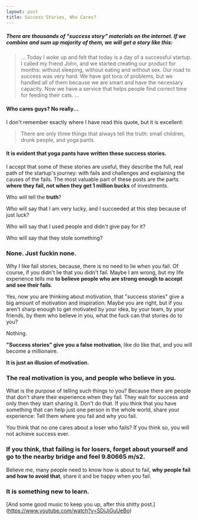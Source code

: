 ```yaml
---
layout: post
title: Success Stories, Who Cares?
---
```


##### There are thousands of "success story" materials on the internet. If we combine and sum up majority of them, we will get a story like this: 

>... Today I woke up and felt that today is a day of a successful startup. 
>I called my friend John, and we started creating our product for months: without sleeping, 
>without eating and without sex. Our road to success was very hard. 
>We have got tons of problems, but we handled all of them because we are smart and have the necessary capacity. 
>Now we have a service that helps people find correct time for feeding their cats. ...

#### Who cares guys? No really...

<!--more-->

I don't remember exactly where I have read this quote, but it is excellent:

> There are only three things that always tell the truth: small children, drunk people, and yoga pants.

#### It is evident that yoga pants have written these success stories.

I accept that some of these stories are useful, they describe the full, 
real path of the startup's journey: with fails and challenges and explaining the causes of the fails. 
The most valuable part of these posts are the parts **where they fail, not when they get 1 million bucks** of investments. 

Who will tell the **truth**? 

Who will say that I am very lucky, and I succeeded at this step because of just luck? 

Who will say that I used people and didn't give pay for it? 

Who will say that they stole something? 


### None. Just fuckin none. 
 
Why I like fail stories, because, there is no need to lie when you fail. 
Of course, if you didn't lie that you didn't fail. 
Maybe I am wrong, but my life experience tells me **to believe people who are strong enough to accept and see their fails**.

Yes, now you are thinking about motivation, that "success stories" give a big amount of motivation and inspiration. 
Maybe you are right, but if you aren't sharp enough to get motivated by your idea, by your team, by your friends, 
by them who believe in you, what the fuck can that stories do to you?

Nothing.

**"Success stories" give you a false motivation**, like do like that, and you will become a millionaire.

**It is just an illusion of motivation.** 

### The real motivation is you, and people who believe in you.

What is the purpose of telling such things to you? 
Because there are people that don't share their experience when they fail. 
They wait for success and only then they start sharing it. Don't do that. 
If you think that you have something that can help just one person in the whole world, share your experience: 
Tell them where you fail and why you fail.

You think that no one cares about a loser who fails? 
If you think so, you will not achieve success ever. 

### If you think, that failing is for losers, forget about yourself and go to the nearby bridge and feel 9.80665 m/s2.

Believe me, many people need to know how is about to fail, **why people fail and how to avoid that**, share it and be happy when you fail. 

### It is something new to learn.

[And some good music to keep you up, after this shitty post.]
(https://www.youtube.com/watch?v=SDiJiGuUeBo)


